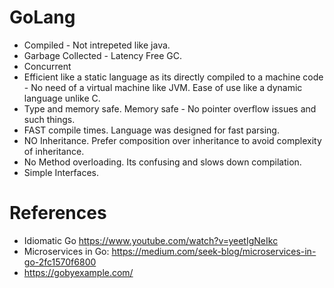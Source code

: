 # GoLang
* Compiled - Not intrepeted like java.
* Garbage Collected - Latency Free GC.
* Concurrent
* Efficient like a static language as its directly compiled to a machine code - No need of a virtual machine like JVM. Ease of use like a dynamic language unlike C.
* Type and memory safe. Memory safe - No pointer overflow issues and such things.
* FAST compile times. Language was designed for fast parsing.
* NO Inheritance. Prefer composition over inheritance to avoid complexity of inheritance.
* No Method overloading. Its confusing and slows down compilation.
* Simple Interfaces.


# References
* Idiomatic Go https://www.youtube.com/watch?v=yeetIgNeIkc
* Microservices in Go: https://medium.com/seek-blog/microservices-in-go-2fc1570f6800
* https://gobyexample.com/
